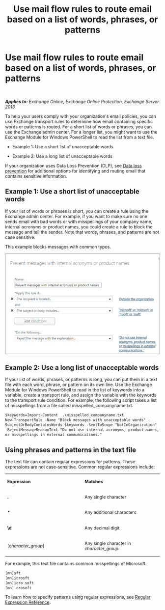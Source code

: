 ﻿---
title: 'Use mail flow rules to route email based on a list of words, phrases, or patterns'
TOCTitle: Use mail flow rules to route email based on a list of words, phrases, or patterns
ms:assetid: 4c5bee1b-58b5-4152-baef-86fa103050ae
ms:mtpsurl: https://technet.microsoft.com/en-us/library/Dn951131(v=EXCHG.150)
ms:contentKeyID: 65236533
ms.date: 12/10/2017
mtps_version: v=EXCHG.150
---

# Use mail flow rules to route email based on a list of words, phrases, or patterns

 

_**Applies to:** Exchange Online, Exchange Online Protection, Exchange Server 2013_


To help your users comply with your organization's email policies, you can use Exchange transport rules to determine how email containing specific words or patterns is routed. For a short list of words or phrases, you can use the Exchange admin center. For a longer list, you might want to use the Exchange Module for Windows PowerShell to read the list from a text file.

  - Example 1: Use a short list of unacceptable words

  - Example 2: Use a long list of unacceptable words

If your organization uses Data Loss Prevention (DLP), see [Data loss prevention](technical-overview-of-dlp-data-loss-prevention-in-exchange.md) for additional options for identifying and routing email that contains sensitive information.

## Example 1: Use a short list of unacceptable words

If your list of words or phrases is short, you can create a rule using the Exchange admin center. For example, if you want to make sure no one sends email with bad words or with misspellings of your company name, internal acronyms or product names, you could create a rule to block the message and tell the sender. Note that words, phrases, and patterns are not case sensitive.

This example blocks messages with common typos.

![Rule showing blocking a message based on text patterns](images/Dn951131.a8489cbb-be59-4890-ae30-1431703eeb88(EXCHG.150).png "Rule showing blocking a message based on text patterns")

## Example 2: Use a long list of unacceptable words

If your list of words, phrases, or patterns is long, you can put them in a text file with each word, phrase, or pattern on its own line. Use the Exchange Module for Windows PowerShell to read in the list of keywords into a variable, create a transport rule, and assign the variable with the keywords to the transport rule condition. For example, the following script takes a list of misspellings from a file called misspelled\_companyname.txt.

    $keywords=Import-Content  .\misspelled_companyname.txt
    New-TransportRule -Name "Block messages with unacceptable words" -SubjectOrBodyContainsWords $keywords -SentToScope "NotInOrganization" -RejectMessageReasonText "Do not use internal acronyms, product names, or misspellings in external communications."

## Using phrases and patterns in the text file

The text file can contain regular expressions for patterns. These expressions are not case-sensitive. Common regular expressions include:


<table>
<colgroup>
<col style="width: 50%" />
<col style="width: 50%" />
</colgroup>
<tbody>
<tr class="odd">
<td><p><strong>Expression</strong></p></td>
<td><p><strong>Matches</strong></p></td>
</tr>
<tr class="even">
<td><p><strong>.</strong></p></td>
<td><p>Any single character</p></td>
</tr>
<tr class="odd">
<td><p><strong>*</strong></p></td>
<td><p>Any additional characters</p></td>
</tr>
<tr class="even">
<td><p><strong>\d</strong></p></td>
<td><p>Any decimal digit</p></td>
</tr>
<tr class="odd">
<td><p>[<em>character_group</em>]</p></td>
<td><p>Any single character in <em>character_group</em>.</p></td>
</tr>
</tbody>
</table>


For example, this text file contains common misspellings of Microsoft.

    [mn]sft
    [mn]icrosft
    [mn]icro soft
    [mn].crosoft

To learn how to specify patterns using regular expressions, see [Regular Expression Reference](https://go.microsoft.com/fwlink/p/?linkid=532394).

